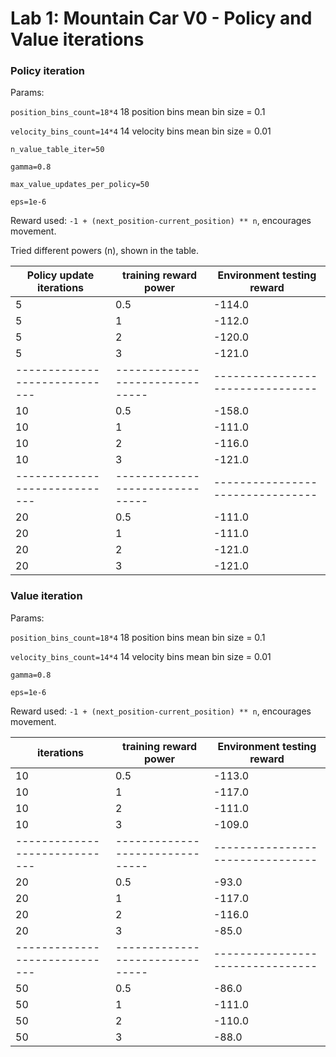 # Lab 1: Mountain Car V0 - Policy and Value iterations

### Policy iteration

Params:

`position_bins_count=18*4`   18 position bins mean bin size = 0.1

`velocity_bins_count=14*4`   14 velocity bins mean bin size = 0.01

`n_value_table_iter=50`

`gamma=0.8`

`max_value_updates_per_policy=50`

`eps=1e-6`

Reward used: `-1 + (next_position-current_position) ** n`, encourages movement.

Tried different powers (n), shown in the table.

|  Policy update iterations   |     training  reward power    |   Environment  testing reward  |  
|-----------------------------|-------------------------------|--------------------------------|
| 5                           | 0.5                           | -114.0                         |
| 5                           | 1                             | -112.0                         |
| 5                           | 2                             | -120.0                         |
| 5                           | 3                             | -121.0                         |
|-----------------------------|-------------------------------|--------------------------------|
| 10                          | 0.5                           | -158.0                         |
| 10                          | 1                             | -111.0                         |
| 10                          | 2                             | -116.0                         |
| 10                          | 3                             | -121.0                         |
|-----------------------------|-------------------------------|--------------------------------|
| 20                          | 0.5                           | -111.0                         |
| 20                          | 1                             | -111.0                         |
| 20                          | 2                             | -121.0                         |
| 20                          | 3                             | -121.0                         |



### Value iteration

Params:

`position_bins_count=18*4`   18 position bins mean bin size = 0.1

`velocity_bins_count=14*4`   14 velocity bins mean bin size = 0.01

`gamma=0.8`

`eps=1e-6`

Reward used: `-1 + (next_position-current_position) ** n`, encourages movement.


|         iterations          |     training  reward power    |   Environment  testing reward  |  
|-----------------------------|-------------------------------|--------------------------------|
| 10                          | 0.5                           | -113.0                         |
| 10                          | 1                             | -117.0                         |
| 10                          | 2                             | -111.0                         |
| 10                          | 3                             | -109.0                         |
|-----------------------------|-------------------------------|--------------------------------|
| 20                          | 0.5                           | -93.0                          |
| 20                          | 1                             | -117.0                         |
| 20                          | 2                             | -116.0                         |
| 20                          | 3                             | -85.0                          |
|-----------------------------|-------------------------------|--------------------------------|
| 50                          | 0.5                           | -86.0                          |
| 50                          | 1                             | -111.0                         |
| 50                          | 2                             | -110.0                         |
| 50                          | 3                             | -88.0                          |
